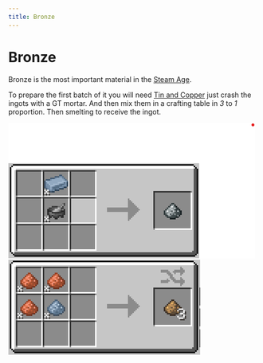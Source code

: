 ```yaml
---
title: Bronze
---
```


# Bronze

Bronze is the most important material in the [Steam Age](./index.md). 

To prepare the first batch of it you will need [Tin and Copper](/Gameplay/Ore-Generation) just crash the ingots with a GT mortar. And then mix them in a crafting table in _3_ to _1_ proportion. Then smelting to receive the ingot.

![Ingot crushing recipe](./assets/ingot_crushed.png)
![Bronze dust recipe](./assets/bronze_recipe.png)

